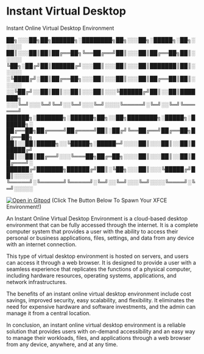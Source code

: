 # Instant Virtual Desktop

Instant Online Virtual Desktop Environment


██╗░░░██╗██╗██████╗░████████╗██╗░░░██╗░█████╗░██╗░░░░░
██║░░░██║██║██╔══██╗╚══██╔══╝██║░░░██║██╔══██╗██║░░░░░
╚██╗░██╔╝██║██████╔╝░░░██║░░░██║░░░██║███████║██║░░░░░
░╚████╔╝░██║██╔══██╗░░░██║░░░██║░░░██║██╔══██║██║░░░░░
░░╚██╔╝░░██║██║░░██║░░░██║░░░╚██████╔╝██║░░██║███████╗
░░░╚═╝░░░╚═╝╚═╝░░╚═╝░░░╚═╝░░░░╚═════╝░╚═╝░░╚═╝╚══════╝
██████╗░███████╗░██████╗██╗░░██╗████████╗░█████╗░██████╗░
██╔══██╗██╔════╝██╔════╝██║░██╔╝╚══██╔══╝██╔══██╗██╔══██╗
██║░░██║█████╗░░╚█████╗░█████═╝░░░░██║░░░██║░░██║██████╔╝
██║░░██║██╔══╝░░░╚═══██╗██╔═██╗░░░░██║░░░██║░░██║██╔═══╝░
██████╔╝███████╗██████╔╝██║░╚██╗░░░██║░░░╚█████╔╝██║░░░░░
╚═════╝░╚══════╝╚═════╝░╚═╝░░╚═╝░░░╚═╝░░░░╚════╝░╚═╝░░░░░

[![Open in Gitpod](https://gitpod.io/button/open-in-gitpod.svg)](https://gitpod.io/#https://github.com/donspablo/instant-virtual-desktop)
(Click The Button Below To Spawn Your XFCE Environment!)

An Instant Online Virtual Desktop Environment is a cloud-based desktop environment that can be fully accessed through the internet. It is a complete computer system that provides a user with the ability to access their personal or business applications, files, settings, and data from any device with an internet connection.

This type of virtual desktop environment is hosted on servers, and users can access it through a web browser. It is designed to provide a user with a seamless experience that replicates the functions of a physical computer, including hardware resources, operating systems, applications, and network infrastructures.

The benefits of an instant online virtual desktop environment include cost savings, improved security, easy scalability, and flexibility. It eliminates the need for expensive hardware and software investments, and the admin can manage it from a central location.

In conclusion, an instant online virtual desktop environment is a reliable solution that provides users with on-demand accessibility and an easy way to manage their workloads, files, and applications through a web browser from any device, anywhere, and at any time.

